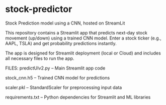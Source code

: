 # stock-predictor
Stock Prediction model using a CNN, hosted on StreamLit

This repository contains a Streamlit app that predicts next-day stock movement (up/down) using a trained CNN model. Enter a stock ticker (e.g., AAPL, TSLA) and get probability predictions instantly.

The app is designed for Streamlit deployment (local or Cloud) and includes all necessary files to run the app.

FILES:
predictUIv2.py – Main Streamlit app code

stock_cnn.h5 – Trained CNN model for predictions

scaler.pkl – StandardScaler for preprocessing input data

requirements.txt – Python dependencies for Streamlit and ML libraries


